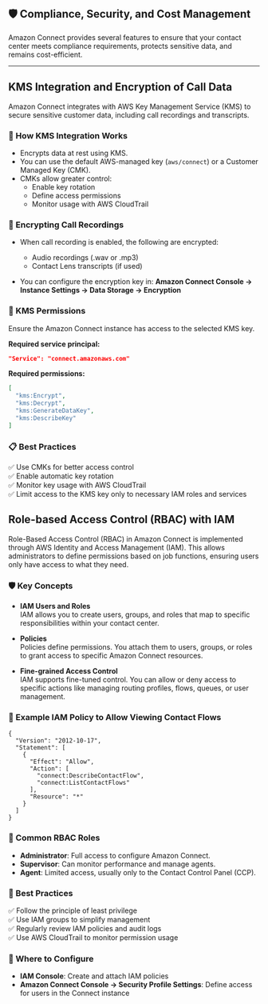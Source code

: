 ## 🛡️ Compliance, Security, and Cost Management

Amazon Connect provides several features to ensure that your contact center meets compliance requirements, protects sensitive data, and remains cost-efficient.

---
## **KMS Integration and Encryption of Call Data**

Amazon Connect integrates with AWS Key Management Service (KMS) to secure sensitive customer data, including call recordings and transcripts.

### 🔐 How KMS Integration Works
- Encrypts data at rest using KMS.
- You can use the default AWS-managed key (`aws/connect`) or a Customer Managed Key (CMK).
- CMKs allow greater control:
  - Enable key rotation
  - Define access permissions
  - Monitor usage with AWS CloudTrail

### 🔄 Encrypting Call Recordings
- When call recording is enabled, the following are encrypted:
  - Audio recordings (.wav or .mp3)
  - Contact Lens transcripts (if used)

- You can configure the encryption key in:
  **Amazon Connect Console → Instance Settings → Data Storage → Encryption**

### 🔑 KMS Permissions
Ensure the Amazon Connect instance has access to the selected KMS key.

**Required service principal:**
```json
"Service": "connect.amazonaws.com"
```

**Required permissions:**
```json
[
  "kms:Encrypt",
  "kms:Decrypt",
  "kms:GenerateDataKey",
  "kms:DescribeKey"
]
```

### 📋 Best Practices
✅ Use CMKs for better access control  
✅ Enable automatic key rotation  
✅ Monitor key usage with AWS CloudTrail  
✅ Limit access to the KMS key only to necessary IAM roles and services  

## Role-based Access Control (RBAC) with IAM

Role-Based Access Control (RBAC) in Amazon Connect is implemented through AWS Identity and Access Management (IAM). This allows administrators to define permissions based on job functions, ensuring users only have access to what they need.

### 🛡️ Key Concepts

- **IAM Users and Roles**  
  IAM allows you to create users, groups, and roles that map to specific responsibilities within your contact center.

- **Policies**  
  Policies define permissions. You attach them to users, groups, or roles to grant access to specific Amazon Connect resources.

- **Fine-grained Access Control**  
  IAM supports fine-tuned control. You can allow or deny access to specific actions like managing routing profiles, flows, queues, or user management.

### 🔐 Example IAM Policy to Allow Viewing Contact Flows

    {
      "Version": "2012-10-17",
      "Statement": [
        {
          "Effect": "Allow",
          "Action": [
            "connect:DescribeContactFlow",
            "connect:ListContactFlows"
          ],
          "Resource": "*"
        }
      ]
    }

### 👥 Common RBAC Roles

- **Administrator**: Full access to configure Amazon Connect.
- **Supervisor**: Can monitor performance and manage agents.
- **Agent**: Limited access, usually only to the Contact Control Panel (CCP).

### 📝 Best Practices

✅ Follow the principle of least privilege  
✅ Use IAM groups to simplify management  
✅ Regularly review IAM policies and audit logs  
✅ Use AWS CloudTrail to monitor permission usage

### 🔗 Where to Configure

- **IAM Console**: Create and attach IAM policies  
- **Amazon Connect Console → Security Profile Settings**: Define access for users in the Connect instance






